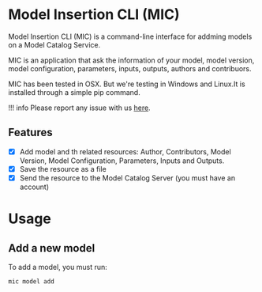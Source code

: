 # Model Insertion CLI (MIC) 

Model Insertion CLI (MIC) is a command-line interface for addming  models on a Model Catalog Service.

MIC is an application that ask the information of your model, model version, model configuration, parameters, inputs, outputs, authors and contribuors.

MIC has been tested in OSX. But we're testing in Windows and Linux.It is installed through a simple pip command.

!!! info
    Please report any issue with us [here](https://github.com/mintproject/mic/issues/new/choose).

## Features

- [x] Add model and th related resources: Author, Contributors, Model Version, Model Configuration, Parameters, Inputs and Outputs.
- [x] Save the resource as a file
- [x] Send the resource to the Model Catalog Server (you must have an account)

# Usage

## Add a new model

To add a model, you must run:

```bash
mic model add
```
